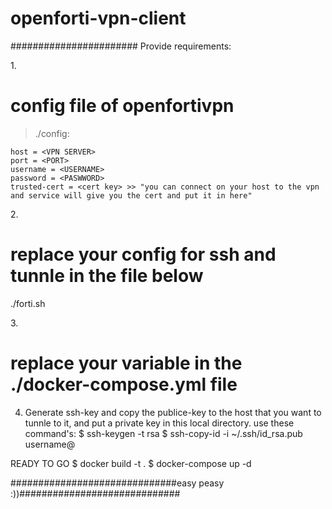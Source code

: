 # openforti-vpn-client
#######################
Provide requirements:

1.<h1>config file of openfortivpn</h1>
> ./config:
```
host = <VPN SERVER>
port = <PORT>
username = <USERNAME>
password = <PASWWORD>
trusted-cert = <cert key> >> "you can connect on your host to the vpn and service will give you the cert and put it in here"
```

2.<h1>replace your config for ssh and tunnle in the file below</h1>
./forti.sh

3.<h1>replace your variable in the ./docker-compose.yml file</h1>


4. Generate ssh-key and copy the publice-key to the host that you want to tunnle to it, and put a private key in this local directory.
use these command's:
        $ ssh-keygen -t rsa
        $ ssh-copy-id -i ~/.ssh/id_rsa.pub username@<remote IP>



READY TO GO
$ docker build -t <image-name> .
$ docker-compose up -d

##############################easy peasy :))#############################

